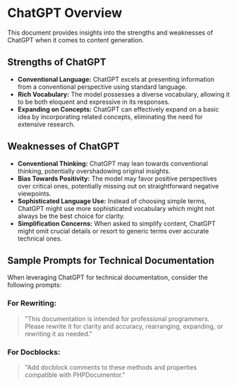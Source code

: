 # ChatGPT Overview

This document provides insights into the strengths and weaknesses of ChatGPT when it comes to content generation.

## Strengths of ChatGPT

* **Conventional Language:** ChatGPT excels at presenting information from a conventional perspective using standard language.
* **Rich Vocabulary:** The model possesses a diverse vocabulary, allowing it to be both eloquent and expressive in its responses.
* **Expanding on Concepts:** ChatGPT can effectively expand on a basic idea by incorporating related concepts, eliminating the need for extensive research.

## Weaknesses of ChatGPT

* **Conventional Thinking:** ChatGPT may lean towards conventional thinking, potentially overshadowing original insights.
* **Bias Towards Positivity:** The model may favor positive perspectives over critical ones, potentially missing out on straightforward negative viewpoints.
* **Sophisticated Language Use:** Instead of choosing simple terms, ChatGPT might use more sophisticated vocabulary which might not always be the best choice for clarity.
* **Simplification Concerns:** When asked to simplify content, ChatGPT might omit crucial details or resort to generic terms over accurate technical ones.

## Sample Prompts for Technical Documentation

When leveraging ChatGPT for technical documentation, consider the following prompts:

### For Rewriting:
> "This documentation is intended for professional programmers. Please rewrite it for clarity and accuracy, rearranging, expanding, or rewriting it as needed."

### For Docblocks:
> "Add docblock comments to these methods and properties compatible with PHPDocumentor."

<!-- DSG/ChatGPT 7/28/2023 -->
